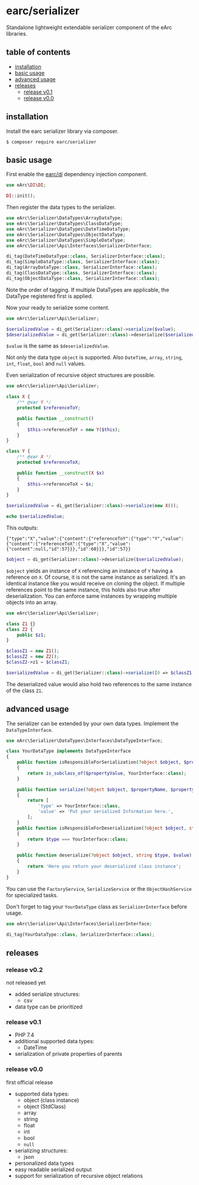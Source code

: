 # earc/serializer

Standalone lightweight extendable serializer component of the eArc libraries.

## table of contents
 
 - [installation](#installation)
 - [basic usage](#basic-usage)
 - [advanced usage](#advanced-usage)
 - [releases](#releases)
   - [release v0.1](#release-v01)
   - [release v0.0](#release-v00)

## installation

Install the earc serializer library via composer.

```
$ composer require earc/serializer
```

## basic usage

First enable the [earc/di](https://github.com/Koudela/eArc-di/) dependency injection component.

```php
use eArc\DI\DI;

DI::init();
```

Then register the data types to the serializer.

```php
use eArc\Serializer\DataTypes\ArrayDataType;
use eArc\Serializer\DataTypes\ClassDataType;
use eArc\Serializer\DataTypes\DateTimeDataType;
use eArc\Serializer\DataTypes\ObjectDataType;
use eArc\Serializer\DataTypes\SimpleDataType;
use eArc\Serializer\Api\Interfaces\SerializerInterface;

di_tag(DateTimeDataType::class, SerializerInterface::class);
di_tag(SimpleDataType::class, SerializerInterface::class);
di_tag(ArrayDataType::class, SerializerInterface::class);
di_tag(ClassDataType::class, SerializerInterface::class);
di_tag(ObjectDataType::class, SerializerInterface::class);
```

Note the order of tagging. If multiple DataTypes are applicable, the DataType 
registered first is applied. 

Now your ready to serialize some content.

```php
use eArc\Serializer\Api\Serializer;

$serializedValue = di_get(Serializer::class)->serialize($value);
$deserializedValue = di_get(Serializer::class)->deserialize($serializedValue);
```

`$value` is the same as `$deserializedValue`.

Not only the data type `object` is supported. Also `DateTime`, `array`, `string`, `int`, 
`float`, `bool` and `null` values. 

Even serialization of recursive object structures are possible.

```php
use eArc\Serializer\Api\Serializer;

class X {
    /** @var Y */
    protected $referenceToY;

    public function __construct()
    {
        $this->referenceToY = new Y($this);
    }
}

class Y {
    /** @var X */
    protected $referenceToX;

    public function __construct(X $x)
    {
        $this->referenceToX = $x;
    }    
}

$serializedValue = di_get(Serializer::class)->serialize(new X());

echo $serializedValue;
```

This outputs:

`{"type":"X","value":{"content":{"referenceToY":{"type":"Y","value":{"content":{"referenceToX":{"type":"X","value":{"content":null,"id":57}}},"id":60}}},"id":57}}`

```php
$object = di_get(Serializer::class)->deserialize($serializedValue);
```

`$object` yields an instance of `X` referencing an instance of `Y` having a 
reference on `X`. Of course, it is not the same instance as serialized. It's an 
identical instance like you would receive on cloning the object. If multiple 
references point to the same instance, this holds also true after
deserialization. You can enforce same instances by wrapping multiple objects 
into an array.

```php
use eArc\Serializer\Api\Serializer;

class Z1 {}
class Z2 {
    public $z1;
}

$classZ1 = new Z1();
$classZ2 = new Z2();
$classZ2->z1 = $classZ1;

$serializedValue = di_get(Serializer::class)->serialize([0 => $classZ1, 1 => $classZ2]);
```

The deserialized value would also hold two references to the same instance of 
the class `Z1`.

## advanced usage  

The serializer can be extended by your own data types. Implement the 
`DataTypeInterface`.

```php
use eArc\Serializer\DataTypes\Interfaces\DataTypeInterface;

class YourDataType implements DataTypeInterface
{
    public function isResponsibleForSerialization(?object $object, $propertyName, $propertyValue): bool
    {
        return is_subclass_of($propertyValue, YourInterface::class);
    }

    public function serialize(?object $object, $propertyName, $propertyValue)
    {
        return [
            'type' => YourInterface::class,
            'value' => 'Put your serialized Information here.',
        ];
    }
    public function isResponsibleForDeserialization(?object $object, string $type, $value): bool
    {
        return $type === YourInterface::class;
    }

    public function deserialize(?object $object, string $type, $value)
    {
        return 'Here you return your deserialized class instance';
    }
}
```

You can use the `FactoryService`, `SerializeService` or the `ObjectHashService`
for specialized tasks.

Don't forget to tag your `YourDataType` class as `SerializerInterface` before
usage.

```php
use eArc\Serializer\Api\Interfaces\SerializerInterface;

di_tag(YourDataType::class, SerializerInterface::class);
```

## releases

### release v0.2
not released yet
- added serialize structures:
    - csv
- data type can be prioritized

### release v0.1

- PHP 7.4
- additional supported data types:
    - DateTime
- serialization of private properties of parents

### release v0.0

first official release

- supported data types:
    - object (class instance)
    - object (StdClass)
    - array
    - string
    - float
    - int
    - bool
    - `null`
- serializing structures:
    - json
- personalized data types
- easy readable serialized output
- support for serialization of recursive object relations
